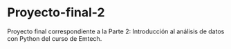# Proyecto-final-2
Proyecto final correspondiente a la Parte 2: Introducción al análisis de datos con Python del curso de Emtech.

